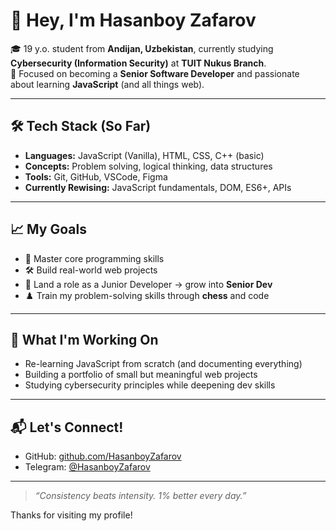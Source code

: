 # 👋 Hey, I'm Hasanboy Zafarov

🎓 19 y.o. student from **Andijan, Uzbekistan**, currently studying **Cybersecurity (Information Security)** at **TUIT Nukus Branch**.  
🧠 Focused on becoming a **Senior Software Developer** and passionate about learning **JavaScript** (and all things web).

---

## 🛠️ Tech Stack (So Far)
- **Languages:** JavaScript (Vanilla), HTML, CSS, C++ (basic)
- **Concepts:** Problem solving, logical thinking, data structures
- **Tools:** Git, GitHub, VSCode, Figma
- **Currently Rewising:** JavaScript fundamentals, DOM, ES6+, APIs

---

## 📈 My Goals
- 🧩 Master core programming skills
- 🛠️ Build real-world web projects
- 💼 Land a role as a Junior Developer → grow into **Senior Dev**
- ♟️ Train my problem-solving skills through **chess** and code

---

## 🧠 What I'm Working On
- Re-learning JavaScript from scratch (and documenting everything)
- Building a portfolio of small but meaningful web projects
- Studying cybersecurity principles while deepening dev skills

---

## 📬 Let's Connect!
- GitHub: [github.com/HasanboyZafarov](https://github.com/HasanboyZafarov)
- Telegram: [@HasanboyZafarov](https://t.me/HasanboyZafarov)

---

> _“Consistency beats intensity. 1% better every day.”_

Thanks for visiting my profile!
